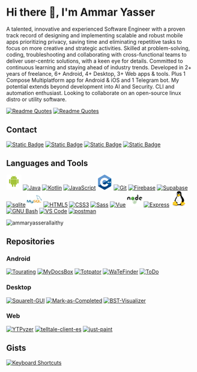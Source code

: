 <h1>Hi there 👋, I'm Ammar Yasser</h1>

<!--

## Skills

### Programming Languages
![Python](https://img.shields.io/badge/-Python-3776AB?style=flat-square&logo=python&logoColor=white)
![JavaScript](https://img.shields.io/badge/-JavaScript-F7DF1E?style=flat-square&logo=javascript&logoColor=black)
![Java](https://img.shields.io/badge/-Java-007396?style=flat-square&logo=java&logoColor=white)
![C++](https://img.shields.io/badge/-C++-00599C?style=flat-square&logo=cplusplus&logoColor=white)

### Frameworks and Libraries
![React](https://img.shields.io/badge/-React-61DAFB?style=flat-square&logo=react&logoColor=black)
![Node.js](https://img.shields.io/badge/-Node.js-339933?style=flat-square&logo=nodedotjs&logoColor=white)
![Django](https://img.shields.io/badge/-Django-092E20?style=flat-square&logo=django&logoColor=white)

### Tools
![Git](https://img.shields.io/badge/-Git-F05032?style=flat-square&logo=git&logoColor=white)
![Docker](https://img.shields.io/badge/-Docker-2496ED?style=flat-square&logo=docker&logoColor=white)
![VS Code](https://img.shields.io/badge/-VS%20Code-007ACC?style=flat-square&logo=visualstudiocode&logoColor=white)

## Connect with Me

[![LinkedIn](https://img.shields.io/badge/-LinkedIn-0077B5?style=flat-square&logo=linkedin&logoColor=white)](https://www.linkedin.com/in/AmmarYasserAllaithy/)
[![Twitter](https://img.shields.io/badge/-Twitter-1DA1F2?style=flat-square&logo=twitter&logoColor=white)](https://twitter.com/AmmarYasserAllaithy)
[![Email](https://img.shields.io/badge/-Email-D14836?style=flat-square&logo=gmail&logoColor=white)](mailto:ammar@example.com)

-->

A talented, innovative and experienced Software Engineer with a proven track record of designing and implementing scalable and robust mobile apps prioritizing privacy, saving time and eliminating repetitive tasks to focus on more creative and strategic activities.
Skilled at problem-solving, coding, troubleshooting and collaborating with cross-functional teams to deliver user-centric solutions, with a keen eye for details.
Committed to continuous learning and staying ahead of industry trends.
Developed in 2+ years of freelance, 6+ Android, 4+ Desktop, 3+ Web apps & tools. Plus 1 Compose Multiplatform app for Android & iOS and 1 Telegram bot.
My potential extends beyond development into AI and Security.
CLI and automation enthusiast.
Looking to collaborate on an open-source linux distro or utility software.

[![Readme Quotes](https://quotes-github-readme.vercel.app/api?type=vertical&theme=nord&quote=Never%20repeat%2C%20just%20automate)](https://github.com/piyushsuthar/github-readme-quotes)
[![Readme Quotes](https://quotes-github-readme.vercel.app/api?type=vertical&theme=nord&author=Bruce%20Lee&quote=Don%27t%20pray%20for%20an%20easy%20life%2C%20pray%20for%20the%20strength%20to%20endure%20a%20difficult%20one)](https://github.com/piyushsuthar/github-readme-quotes)


## Contact

[![Static Badge](https://img.shields.io/badge/Contact_via-Email-EA4335?style=for-the-badge)](mailto:ammaryasserallaithy@gmail.com)
[![Static Badge](https://img.shields.io/badge/Connect_on-LinkedIn-0A66C2?style=for-the-badge)](https://linkedin.com/in/AmmarYasserAllaithy)
[![Static Badge](https://img.shields.io/badge/Go_to-Personal_website-fe7?style=for-the-badge)](https://ammaryasserallaithy.github.io)
[![Static Badge](https://img.shields.io/badge/Download-Resume-25C2A0?style=for-the-badge)](https://flowcv.com/resume/2qmeanrs3w)


## Languages and Tools

<p>
  <a href="https://developer.android.com" target="_blank" rel="noreferrer">
    <img src="https://raw.githubusercontent.com/devicons/devicon/master/icons/android/android-original-wordmark.svg" alt="android" width="40" height="40"></a>
  <a href="https://www.oracle.com/java/" target="_blank" rel="noreferrer">
    <img src="https://raw.githubusercontent.com/danielcranney/readme-generator/main/public/icons/skills/java-colored.svg" width="42" height="42" alt="Java"></a>
  <a href="https://kotlinlang.org/" target="_blank" rel="noreferrer">
    <img src="https://raw.githubusercontent.com/danielcranney/readme-generator/main/public/icons/skills/kotlin-colored.svg" width="42" height="42" alt="Kotlin"></a>
  <a href="https://developer.mozilla.org/en-US/docs/Web/JavaScript" target="_blank" rel="noreferrer">
    <img src="https://raw.githubusercontent.com/danielcranney/readme-generator/main/public/icons/skills/javascript-colored.svg" width="42" height="42" alt="JavaScript"></a>
  <a href="https://www.w3schools.com/cpp/" target="_blank" rel="noreferrer">
    <img src="https://raw.githubusercontent.com/devicons/devicon/master/icons/cplusplus/cplusplus-original.svg" alt="cplusplus" width="40" height="40"></a>
  <a href="https://git-scm.com/" target="_blank" rel="noreferrer">
    <img src="https://raw.githubusercontent.com/danielcranney/readme-generator/main/public/icons/skills/git-colored.svg" width="42" height="42" alt="Git"></a>
  <a href="https://firebase.google.com/" target="_blank" rel="noreferrer">
    <img src="https://www.vectorlogo.zone/logos/firebase/firebase-icon.svg" width="42" height="42" alt="Firebase"></a>
  <a href="https://supabase.io/" target="_blank" rel="noreferrer">
    <img src="https://raw.githubusercontent.com/danielcranney/readme-generator/main/public/icons/skills/supabase-colored.svg" width="42" height="42" alt="Supabase"></a>
  <a href="https://www.sqlite.org/" target="_blank" rel="noreferrer">
    <img src="https://www.vectorlogo.zone/logos/sqlite/sqlite-icon.svg" alt="sqlite" width="40" height="40"></a>
  <a href="https://www.mysql.com/" target="_blank" rel="noreferrer">
    <img src="https://raw.githubusercontent.com/devicons/devicon/master/icons/mysql/mysql-original-wordmark.svg" alt="mysql" width="40" height="40"></a>
  <a href="https://developer.mozilla.org/en-US/docs/Glossary/HTML5" target="_blank" rel="noreferrer">
    <img src="https://raw.githubusercontent.com/danielcranney/readme-generator/main/public/icons/skills/html5-colored.svg" width="42" height="42" alt="HTML5"></a>
  <a href="https://www.w3.org/TR/CSS/#css" target="_blank" rel="noreferrer">
    <img src="https://raw.githubusercontent.com/danielcranney/readme-generator/main/public/icons/skills/css3-colored.svg" width="42" height="42" alt="CSS3"></a>
  <a href="https://sass-lang.com/" target="_blank" rel="noreferrer">
    <img src="https://raw.githubusercontent.com/danielcranney/readme-generator/main/public/icons/skills/sass-colored.svg" width="42" height="42" alt="Sass"></a>
  <a href="https://vuejs.org/" target="_blank" rel="noreferrer">
    <img src="https://raw.githubusercontent.com/danielcranney/readme-generator/main/public/icons/skills/vuejs-colored.svg" width="42" height="42" alt="Vue"></a>
  <a href="https://nodejs.org" target="_blank" rel="noreferrer">
    <img src="https://raw.githubusercontent.com/devicons/devicon/master/icons/nodejs/nodejs-original-wordmark.svg" alt="nodejs" width="40" height="40"></a>
  <a href="https://expressjs.com/" target="_blank" rel="noreferrer">
    <img src="https://raw.githubusercontent.com/danielcranney/readme-generator/main/public/icons/skills/express-colored-dark.svg" width="42" height="42" alt="Express"></a>
  <a href="https://www.linux.org" target="_blank" rel="noreferrer">
    <img src="https://raw.githubusercontent.com/devicons/devicon/master/icons/linux/linux-original.svg" width="42" height="42" alt="Linux"></a>
  <a href="https://www.gnu.org/software/bash/" target="_blank" rel="noreferrer">
    <img src="https://raw.githubusercontent.com/danielcranney/readme-generator/main/public/icons/skills/gnubash.svg" width="42" height="42" alt="GNU Bash"></a>
  <a href="https://code.visualstudio.com/" target="_blank" rel="noreferrer">
    <img src="https://raw.githubusercontent.com/danielcranney/readme-generator/main/public/icons/skills/visualstudiocode.svg" width="42" height="42" alt="VS Code"></a>
  <a href="https://postman.com" target="_blank" rel="noreferrer">
    <img src="https://www.vectorlogo.zone/logos/getpostman/getpostman-icon.svg" alt="postman" width="40" height="40"></a>
</p>

<p>
  <img src="https://github-readme-stats.vercel.app/api/top-langs?username=AmmarYasserAllaithy&show_icons=true&locale=en&theme=github_dark_dimmed&layout=donut&hide_title=true" alt="ammaryasserallaithy">
</p>


## Repositories

### Android

[![Tourating](https://github-readme-stats.vercel.app/api/pin/?username=AmmarYasserAllaithy&theme=github_dark_dimmed&repo=Tourating)](https://github.com/AmmarYasserAllaithy/Tourating)
[![MyDocsBox](https://github-readme-stats.vercel.app/api/pin/?username=AmmarYasserAllaithy&theme=github_dark_dimmed&repo=MyDocsBox)](https://github.com/AmmarYasserAllaithy/MyDocsBox)
[![Totpator](https://github-readme-stats.vercel.app/api/pin/?username=AmmarYasserAllaithy&theme=github_dark_dimmed&repo=Totpator)](https://github.com/AmmarYasserAllaithy/Totpator)
[![WaTeFinder](https://github-readme-stats.vercel.app/api/pin/?username=AmmarYasserAllaithy&theme=github_dark_dimmed&repo=WaTeFinder)](https://github.com/AmmarYasserAllaithy/WaTeFinder)
[![ToDo](https://github-readme-stats.vercel.app/api/pin/?username=AmmarYasserAllaithy&theme=github_dark_dimmed&repo=ToDo)](https://github.com/AmmarYasserAllaithy/ToDo)

### Desktop

[![SquareIt-GUI](https://github-readme-stats.vercel.app/api/pin/?username=AmmarYasserAllaithy&theme=github_dark_dimmed&description_lines_count=2&repo=SquareIt-GUI)](https://github.com/AmmarYasserAllaithy/SquareIt-GUI)
[![Mark-as-Completed](https://github-readme-stats.vercel.app/api/pin/?username=AmmarYasserAllaithy&theme=github_dark_dimmed&description_lines_count=2&repo=Mark-as-Completed)](https://github.com/AmmarYasserAllaithy/Mark-as-Completed)
[![BST-Visualizer](https://github-readme-stats.vercel.app/api/pin/?username=AmmarYasserAllaithy&theme=github_dark_dimmed&repo=BST-Visualizer)](https://github.com/AmmarYasserAllaithy/BST-Visualizer)

### Web

[![YTPyzer](https://github-readme-stats.vercel.app/api/pin/?username=AmmarYasserAllaithy&theme=github_dark_dimmed&description_lines_count=2&repo=YTPyzer)](https://github.com/AmmarYasserAllaithy/YTPyzer)
[![telltale-client-es](https://github-readme-stats.vercel.app/api/pin/?username=AmmarYasserAllaithy&theme=github_dark_dimmed&description_lines_count=2&repo=telltale-client-es)](https://github.com/AmmarYasserAllaithy/telltale-client-es)
[![just-paint](https://github-readme-stats.vercel.app/api/pin/?username=AmmarYasserAllaithy&theme=github_dark_dimmed&repo=just-paint)](https://github.com/AmmarYasserAllaithy/just-paint)


## Gists

[![Keyboard Shortcuts](https://github-readme-stats.vercel.app/api/gist?id=50b7ff0d879e88c57fed5c83174888aa&theme=github_dark_dimmed)](https://gist.github.com/AmmarYasserAllaithy/50b7ff0d879e88c57fed5c83174888aa)


<!--
## Technologies & Tools

| Field | Skills |
|-|-|
| Android | `Kotlin` (`Jetpack compose`) `Java` `OOP` `MVVM` `Coroutines` `RxJava` `Retrofit` `REST APIs` |
| Web | `HTML` `CSS` `Sass` `Javascript` `Node.JS` `Vue.JS` `Express.JS` `JQuery` |
| Desktop | `Java` `JDBC` `JavaFX` `Swing` `JasperReports` |
| Database | `SQL` `SQLite` `Room` `Firebase` `Exposed` `PostgreSQL` |
| Other | `Linux` `Git` `Termux` `Shell script` `Network+` `JSON` |
| Fields of Knowledge | `Python` `C++` `C#` `Php` `PL/SQL` `PhpMyAdmin` `MySQL` `Photoshop` `Adobe XD` `OpenCV` |
-->

